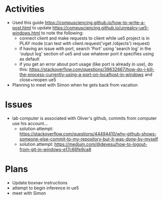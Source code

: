 # Activities

* Used this guide https://compusciencing.github.io/how-to-write-a-post.html to update https://compusciencing.github.io/unrealcv-ue5-windows.html to note the following:
  * connect client and make requests to client while ue5 project is in PLAY mode (can test with client.request('vget /objects') request)
  * if having an issue with port, search 'Port' using 'search log' in the 'output log' section of ue5 and use whatever port it specifies using as default
  * if you get an error about port usage (like port is already in use), do this: https://stackoverflow.com/questions/39632667/how-do-i-kill-the-process-currently-using-a-port-on-localhost-in-windows and close+reopen ue5
* Planning to meet with Simon when he gets back from vacation 

# Issues

* lab computer is associated with Oliver's github, commits from computer use his account...
  * solution attempt: https://stackoverflow.com/questions/44494410/why-github-shows-someone-else-commit-to-my-repository-but-it-was-done-by-myself
  * solution attempt: https://medium.com/@devesu/how-to-logout-from-git-in-windows-e17c66fe9ca8


# Plans
* Update boxnav instructions
* attempt to begin inference in ue5
* meet with Simon

